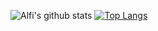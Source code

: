 ![Alfi's github stats](https://github-readme-stats.vercel.app/api?username=alfidh02&show_icons=true&theme=radical&title_color=3080ED&icon_color=4D72F2&text_color=343434&bg_color=FFFEFE)
[![Top Langs](https://github-readme-stats.vercel.app/api/top-langs/?username=alfidh02&layout=compact)](https://github.com/anuraghazra/github-readme-stats)
